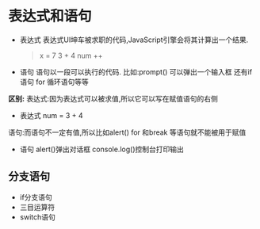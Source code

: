 # 表达式和语句
- 表达式
表达式UI坤车被求职的代码,JavaScript引擎会将其计算出一个结果.
  > x = 7
  > 3 + 4
  > num ++

- 语句
语句以一段可以执行的代码.
比如:prompt() 可以弹出一个输入框 还有if语句 for 循环语句等等

**区别:**
表达式:因为表达式可以被求值,所以它可以写在赋值语句的右侧 
- 表达式 num = 3 + 4 

语句:而语句不一定有值,所以比如alert() for  和break 等语句就不能被用于赋值
- 语句 alert()弹出对话框 console.log()控制台打印输出

## 分支语句
- if分支语句
- 三目运算符
- switch语句

